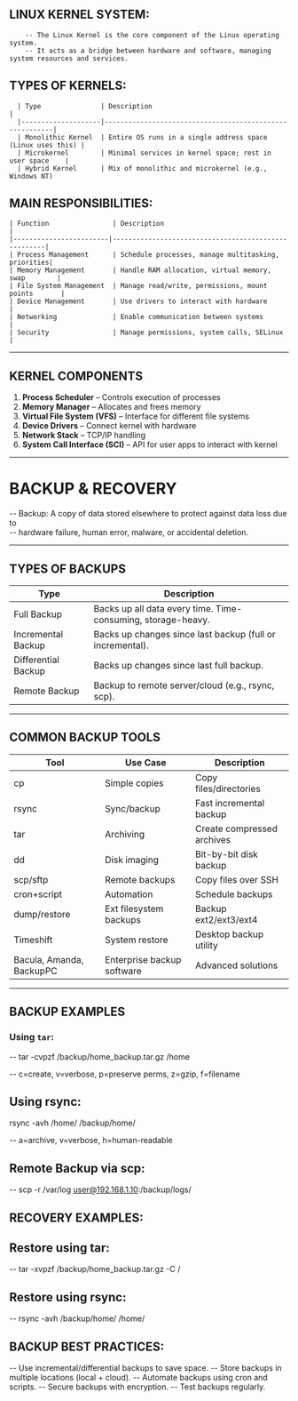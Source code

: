  LINUX KERNEL SYSTEM:
 --------------------

        -- The Linux Kernel is the core component of the Linux operating system.  
        -- It acts as a bridge between hardware and software, managing system resources and services.



 TYPES OF KERNELS:
 -----------------

      | Type               | Description                                             |
      |--------------------|---------------------------------------------------------|
      | Monolithic Kernel  | Entire OS runs in a single address space (Linux uses this) |
      | Microkernel        | Minimal services in kernel space; rest in user space    |
      | Hybrid Kernel      | Mix of monolithic and microkernel (e.g., Windows NT)    

 MAIN RESPONSIBILITIES:
 ----------------------

    | Function                | Description                                         |
    |------------------------|-----------------------------------------------------|
    | Process Management      | Schedule processes, manage multitasking, priorities|
    | Memory Management       | Handle RAM allocation, virtual memory, swap        |
    | File System Management  | Manage read/write, permissions, mount points       |
    | Device Management       | Use drivers to interact with hardware              |
    | Networking              | Enable communication between systems               |
    | Security                | Manage permissions, system calls, SELinux          |

---

## KERNEL COMPONENTS

1. **Process Scheduler** – Controls execution of processes  
2. **Memory Manager** – Allocates and frees memory  
3. **Virtual File System (VFS)** – Interface for different file systems  
4. **Device Drivers** – Connect kernel with hardware  
5. **Network Stack** – TCP/IP handling  
6. **System Call Interface (SCI)** – API for user apps to interact with kernel

---

# BACKUP & RECOVERY

-- Backup: A copy of data stored elsewhere to protect against data loss due to  
-- hardware failure, human error, malware, or accidental deletion.

---

## TYPES OF BACKUPS

| Type                | Description                                                    |
|---------------------|----------------------------------------------------------------|
| Full Backup         | Backs up all data every time. Time-consuming, storage-heavy.   |
| Incremental Backup  | Backs up changes since last backup (full or incremental).      |
| Differential Backup | Backs up changes since last full backup.                       |
| Remote Backup       | Backup to remote server/cloud (e.g., rsync, scp).              |

---

## COMMON BACKUP TOOLS

| Tool         | Use Case                 | Description                                |
|-------------|-------------------------|--------------------------------------------|
| cp          | Simple copies           | Copy files/directories                     |
| rsync       | Sync/backup             | Fast incremental backup                    |
| tar         | Archiving               | Create compressed archives                |
| dd          | Disk imaging            | Bit-by-bit disk backup                    |
| scp/sftp    | Remote backups          | Copy files over SSH                       |
| cron+script | Automation              | Schedule backups                          |
| dump/restore| Ext filesystem backups  | Backup ext2/ext3/ext4                     |
| Timeshift   | System restore          | Desktop backup utility                    |
| Bacula, Amanda, BackupPC | Enterprise backup software | Advanced solutions |

---

## BACKUP EXAMPLES

### Using `tar`:
-- tar -cvpzf /backup/home_backup.tar.gz /home

-- c=create, v=verbose, p=preserve perms, z=gzip, f=filename

Using rsync:
------------
rsync -avh /home/ /backup/home/

-- a=archive, v=verbose, h=human-readable

Remote Backup via scp:
---------------------
-- scp -r /var/log user@192.168.1.10:/backup/logs/

RECOVERY EXAMPLES:
-------------------
Restore using tar:
-----------------

-- tar -xvpzf /backup/home_backup.tar.gz -C /

Restore using rsync:
--------------------

-- rsync -avh /backup/home/ /home/

BACKUP BEST PRACTICES:
----------------------

-- Use incremental/differential backups to save space.
-- Store backups in multiple locations (local + cloud).
-- Automate backups using cron and scripts.
-- Secure backups with encryption.
-- Test backups regularly.



